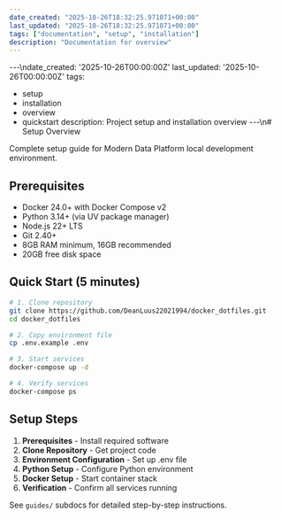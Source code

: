 ```yaml
---
date_created: "2025-10-26T18:32:25.971071+00:00"
last_updated: "2025-10-26T18:32:25.971071+00:00"
tags: ["documentation", "setup", "installation"]
description: "Documentation for overview"
---
```


---\ndate_created: '2025-10-26T00:00:00Z'
last_updated: '2025-10-26T00:00:00Z'
tags:

- setup
- installation
- overview
- quickstart
  description: Project setup and installation overview
  ---\n# Setup Overview

Complete setup guide for Modern Data Platform local development environment.

## Prerequisites

- Docker 24.0+ with Docker Compose v2
- Python 3.14+ (via UV package manager)
- Node.js 22+ LTS
- Git 2.40+
- 8GB RAM minimum, 16GB recommended
- 20GB free disk space

## Quick Start (5 minutes)

```bash
# 1. Clone repository
git clone https://github.com/DeanLuus22021994/docker_dotfiles.git
cd docker_dotfiles

# 2. Copy environment file
cp .env.example .env

# 3. Start services
docker-compose up -d

# 4. Verify services
docker-compose ps
```

## Setup Steps

1. **Prerequisites** - Install required software
2. **Clone Repository** - Get project code
3. **Environment Configuration** - Set up .env file
4. **Python Setup** - Configure Python environment
5. **Docker Setup** - Start container stack
6. **Verification** - Confirm all services running

See `guides/` subdocs for detailed step-by-step instructions.
